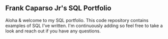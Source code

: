 ## Frank Caparso Jr's SQL Portfolio

Aloha & welcome to my SQL portfolio. This code repository contains examples of SQL I've written. I'm continuously adding so feel free to take a look and reach out if you have any questions.
